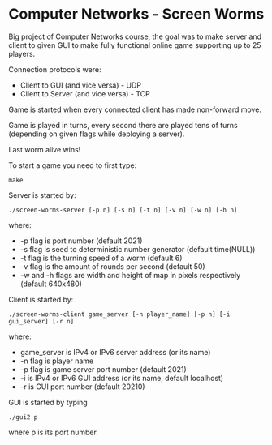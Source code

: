 # Computer Networks - Screen Worms

Big project of Computer Networks course, the goal was to make server and client to given GUI to make fully functional online game supporting up to 25 players.

Connection protocols were:
- Client to GUI (and vice versa) - UDP
- Client to Server (and vice versa) - TCP

Game is started when every connected client has made non-forward move.

Game is played in turns, every second there are played tens of turns (depending on given flags while deploying a server).

Last worm alive wins!

To start a game you need to first type:

```
make
```

Server is started by:

```
./screen-worms-server [-p n] [-s n] [-t n] [-v n] [-w n] [-h n]
```

where:
- -p flag is port number (default 2021)
- -s flag is seed to deterministic number generator (default time(NULL))
- -t flag is the turning speed of a worm (default 6)
- -v flag is the amount of rounds per second (default 50)
- -w and -h flags are width and height of map in pixels respectively (default 640x480)

Client is started by:

```
./screen-worms-client game_server [-n player_name] [-p n] [-i gui_server] [-r n]
```

where:
- game_server is IPv4 or IPv6 server address (or its name)
- -n flag is player name
- -p flag is game server port number (default 2021)
- -i is IPv4 or IPv6 GUI address (or its name, default localhost)
- -r is GUI port number (default 20210)

GUI is started by typing 

```
./gui2 p
```

where p is its port number.
